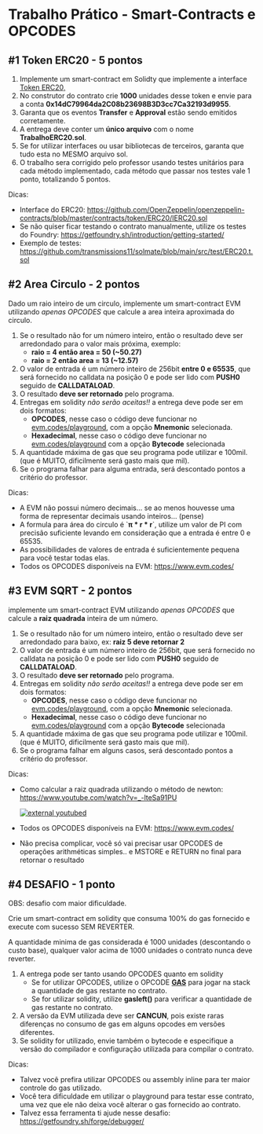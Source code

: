 # Trabalho Prático - Smart-Contracts e OPCODES

## \#1 Token ERC20 - 5 pontos

1. Implemente um smart-contract em Solidty que implemente a interface [Token ERC20,](https://eips.ethereum.org/EIPS/eip-20)
2. No construtor do contrato crie **1000** unidades desse token e envie para a conta **0x14dC79964da2C08b23698B3D3cc7Ca32193d9955**.
3. Garanta que os eventos **Transfer** e **Approval** estão sendo emitidos corretamente.
4. A entrega deve conter um **único arquivo** com o nome **TrabalhoERC20.sol**.
5. Se for utilizar interfaces ou usar bibliotecas de terceiros, garanta que tudo esta no MESMO arquivo sol.
6. O trabalho sera corrigido pelo professor usando testes unitários para cada método implementado, cada método que passar nos testes vale 1 ponto, totalizando 5 pontos.

Dicas:

- Interface do ERC20: <https://github.com/OpenZeppelin/openzeppelin-contracts/blob/master/contracts/token/ERC20/IERC20.sol>
- Se não quiser ficar testando o contrato manualmente, utilize os testes do Foundry: <https://getfoundry.sh/introduction/getting-started/>
- Exemplo de testes: <https://github.com/transmissions11/solmate/blob/main/src/test/ERC20.t.sol>

## \#2 Area Circulo - 2 pontos

Dado um raio inteiro de um circulo, implemente um smart-contract EVM utilizando *apenas OPCODES* que calcule a area inteira aproximada do circulo.

1. Se o resultado não for um número inteiro, então o resultado deve ser arredondado para o valor mais próxima, exemplo:
    - **raio = 4 então area = 50 (~50.27)**
    - **raio = 2 então area = 13 (~12.57)**
2. O valor de entrada é um número inteiro de 256bit **entre 0 e 65535**, que será fornecido no calldata na posição 0 e pode ser lido com **PUSH0** seguido de **CALLDATALOAD**.
3. O resultado **deve ser retornado** pelo programa.
4. Entregas em solidity *não serão aceitas!!* a entrega deve pode ser em dois formatos:
    - **OPCODES**, nesse caso o código deve funcionar no [evm.codes/playground](https://www.evm.codes/playground), com a opção **Mnemonic** selecionada.
    - **Hexadecimal**, nesse caso o código deve funcionar no [evm.codes/playground](https://www.evm.codes/playground) com a opção **Bytecode** selecionada
5. A quantidade máxima de gas que seu programa pode utilizar e 100mil. (que é MUITO, dificilmente será gasto mais que mil).
6. Se o programa falhar para alguma entrada, será descontado pontos a critério do professor.

Dicas:

- A EVM não possui número decimais... se ao menos houvesse uma forma de representar decimais usando inteiros... (pense)
- A formula para área do circulo é \`**π * r * r**\`, utilize um valor de PI com precisão suficiente levando em consideração que a entrada é entre 0 e 65535.
- As possibilidades de valores de entrada é suficientemente pequena para você testar todas elas.
- Todos os OPCODES disponíveis na EVM: <https://www.evm.codes/>

## \#3 EVM SQRT - 2 pontos

implemente um smart-contract EVM utilizando *apenas OPCODES* que calcule a **raiz quadrada** inteira de um número.

1. Se o resultado não for um número inteiro, então o resultado deve ser arredondado para baixo, ex: **raiz 5 deve retornar 2**
2. O valor de entrada é um número inteiro de 256bit, que será fornecido no calldata na posição 0 e pode ser lido com **PUSH0** seguido de **CALLDATALOAD**.
3. O resultado **deve ser retornado** pelo programa.
4. Entregas em solidity *não serão aceitas!!* a entrega deve pode ser em dois formatos:
    - **OPCODES**, nesse caso o código deve funcionar no [evm.codes/playground](https://www.evm.codes/playground), com a opção **Mnemonic** selecionada.
    - **Hexadecimal**, nesse caso o código deve funcionar no [evm.codes/playground](https://www.evm.codes/playground) com a opção **Bytecode** selecionada
5. A quantidade máxima de gas que seu programa pode utilizar e 100mil. (que é MUITO, dificilmente será gasto mais que mil).
6. Se o programa falhar em alguns casos, será descontado pontos a critério do professor.

Dicas:

- Como calcular a raiz quadrada utilizando o método de newton: <https://www.youtube.com/watch?v=_-lteSa91PU>

    [![external youtubed](https://img.youtube.com/vi/_-lteSa91PU/2.jpg)](https://www.youtube.com/watch?v=_-lteSa91PU)

- Todos os OPCODES disponíveis na EVM: <https://www.evm.codes/>
- Não precisa complicar, você só vai precisar usar OPCODES de operações arithméticas simples.. e MSTORE e RETURN no final para retornar o resultado

## \#4 DESAFIO - 1 ponto

OBS: desafio com maior dificuldade.

Crie um smart-contract em solidity que consuma 100% do gas fornecido e execute com sucesso SEM REVERTER.

A quantidade minima de gas considerada é 1000 unidades (descontando o custo base), qualquer valor acima de 1000 unidades o contrato nunca deve reverter.

1. A entrega pode ser tanto usando OPCODES quanto em solidity
    - Se for utilizar OPCODES, utilize o OPCODE [**GAS**](https://www.evm.codes/?fork=cancun#5a) para jogar na stack a quantidade de gas restante no contrato.
    - Se for utilizar solidity, utilize **gasleft()** para verificar a quantidade de gas restante no contrato.
2. A versão da EVM utilizada deve ser **CANCUN**, pois existe raras diferenças no consumo de gas em alguns opcodes em versões diferentes.
3. Se solidity for utilizado, envie também o bytecode e especifique a versão do compilador e configuração utilizada para compilar o contrato.

Dicas:

- Talvez você prefira utilizar  OPCODES ou assembly inline para ter maior controle do gas utilizado.
- Você tera dificuldade em utilizar o playground para testar esse contrato, uma vez que ele não deixa você alterar o gas fornecido ao contrato.
- Talvez essa ferramenta ti ajude nesse desafio: <https://getfoundry.sh/forge/debugger/>
